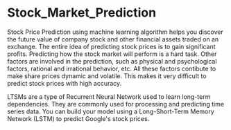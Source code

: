 # Stock_Market_Prediction

Stock Price Prediction using machine learning algorithm helps you discover the future value of company stock and other financial assets traded on an exchange. The entire idea of predicting stock prices is to gain significant profits. Predicting how the stock market will perform is a hard task. Other factors are involved in the prediction, such as physical and psychological factors, rational and irrational behavior, etc. All these factors contibute to make share prices dynamic and volatile. This makes it very difficult to predict stock prices with high accuracy.

LTSMs are a type of Recurrent Neural Network used to learn long-term dependencies. They are commonly used for processing and predicting time series data. You can build your model using a Long-Short-Term Memory Network (LSTM) to predict Google's stock prices.
